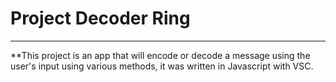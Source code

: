 # Project Decoder Ring

---

**This project is an app that will encode or decode a message using the user's input using various methods, it was written in Javascript with VSC. 
